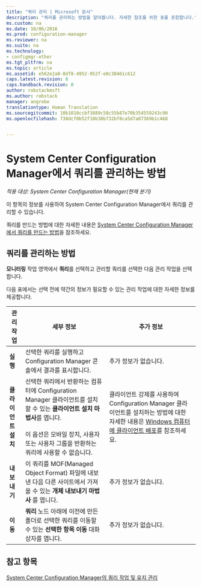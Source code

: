 ```yaml
---
title: "쿼리 관리 | Microsoft 문서"
description: "쿼리를 관리하는 방법을 알아봅니다. 자세한 참조를 위한 표를 포함합니다."
ms.custom: na
ms.date: 10/06/2016
ms.prod: configuration-manager
ms.reviewer: na
ms.suite: na
ms.technology:
- configmgr-other
ms.tgt_pltfrm: na
ms.topic: article
ms.assetid: e562e2a0-8df8-4952-952f-e8c38461c612
caps.latest.revision: 6
caps.handback.revision: 0
author: robstackmsft
ms.author: robstack
manager: angrobe
translationtype: Human Translation
ms.sourcegitcommit: 10b1010ccbf3889c58c55b87e70b354559243c90
ms.openlocfilehash: 738dcf0b52f18b38b732bf8ca5d7a87369b1c468


---
```

# <a name="how-to-manage-queries-in-system-center-configuration-manager"></a>System Center Configuration Manager에서 쿼리를 관리하는 방법

*적용 대상: System Center Configuration Manager(현재 분기)*

이 항목의 정보를 사용하여 System Center Configuration Manager에서 쿼리를 관리할 수 있습니다.  

 쿼리를 만드는 방법에 대한 자세한 내용은 [System Center Configuration Manager에서 쿼리를 만드는 방법](../../../core/servers/manage/create-queries.md)을 참조하세요.  

## <a name="how-to-manage-queries"></a>쿼리를 관리하는 방법  
 **모니터링** 작업 영역에서 **쿼리**를 선택하고 관리할 쿼리를 선택한 다음 관리 작업을 선택합니다.  

 다음 표에서는 선택 전에 약간의 정보가 필요할 수 있는 관리 작업에 대한 자세한 정보를 제공합니다.  

|관리 작업|세부 정보|추가 정보|  
|---------------------|-------------|----------------------|  
|**실행**|선택한 쿼리를 실행하고 Configuration Manager 콘솔에서 결과를 표시합니다.|추가 정보가 없습니다.|  
|**클라이언트 설치**|선택한 쿼리에서 반환하는 컴퓨터에 Configuration Manager 클라이언트를 설치할 수 있는 **클라이언트 설치 마법사**를 엽니다.<br /><br /> 이 옵션은 모바일 장치, 사용자 또는 사용자 그룹을 반환하는 쿼리에 사용할 수 없습니다.|클라이언트 강제를 사용하여 Configuration Manager 클라이언트를 설치하는 방법에 대한 자세한 내용은 [Windows 컴퓨터에 클라이언트 배포](/sccm/core/clients/deploy/deploy-clients-to-windows-computers)를 참조하세요.|  
|**내보내기**|이 쿼리를 MOF(Managed Object Format) 파일에 내보낸 다음 다른 사이트에서 가져올 수 있는 **개체 내보내기 마법사** 를 엽니다.|추가 정보가 없습니다.|  
|**이동**|**쿼리** 노드 아래에 이전에 만든 폴더로 선택한 쿼리를 이동할 수 있는 **선택한 항목 이동** 대화 상자를 엽니다.|추가 정보가 없습니다.|  

## <a name="see-also"></a>참고 항목  
 [System Center Configuration Manager의 쿼리 작업 및 유지 관리](../../../core/servers/manage/operations-and-maintenance-for-queries.md)



<!--HONumber=Dec16_HO3-->


